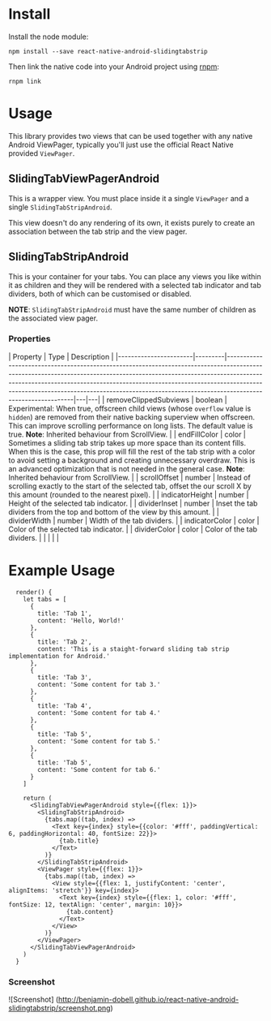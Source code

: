 # Install

Install the node module:

    npm install --save react-native-android-slidingtabstrip

Then link the native code into your Android project using [rnpm](https://github.com/rnpm/rnpm):

    rnpm link

# Usage

This library provides two views that can be used together with any native Android ViewPager, typically you'll just use the official React Native provided `ViewPager`.

## SlidingTabViewPagerAndroid

This is a wrapper view. You must place inside it a single `ViewPager` and a single `SlidingTabStripAndroid`.

This view doesn't do any rendering of its own, it exists purely to create an association between the tab strip and the view pager.

## SlidingTabStripAndroid

This is your container for your tabs. You can place any views you like within it as children and they will be rendered with a selected tab indicator and tab dividers, both of which can be customised or disabled.

__NOTE__: `SlidingTabStripAndroid` must have the same number of children as the associated view pager.

### Properties

| Property              | Type    | Description                                                                                                                                                                                                                                                                                                                                           |
|-----------------------|---------|-------------------------------------------------------------------------------------------------------------------------------------------------------------------------------------------------------------------------------------------------------------------------------------------------------------------------------------------------------|---|---|
| removeClippedSubviews | boolean | Experimental: When true, offscreen child views (whose `overflow` value is `hidden`) are removed from their native backing superview when offscreen. This can improve scrolling performance on long lists. The default value is true.  __Note__: Inherited behaviour from ScrollView.                                                                  |
| endFillColor          | color   | Sometimes a sliding tab strip takes up more space than its content fills. When this is the case, this prop will fill the rest of the tab strip with a color to avoid setting a background and creating unnecessary overdraw. This is an advanced optimization that is not needed in the general case.  __Note__: Inherited behaviour from ScrollView. |
| scrollOffset          | number  | Instead of scrolling exactly to the start of the selected tab, offset the our scroll X by this amount (rounded to the nearest pixel).                                                                                                                                                                                                                 |
| indicatorHeight       | number  | Height of the selected tab indicator.                                                                                                                                                                                                                                                                                                                 |
| dividerInset          | number  | Inset the tab dividers from the top and bottom of the view by this amount.                                                                                                                                                                                                                                                                            |
| dividerWidth          | number  | Width of the tab dividers.                                                                                                                                                                                                                                                                                                                            |
| indicatorColor        | color   | Color of the selected tab indicator.                                                                                                                                                                                                                                                                                                                  |
| dividerColor          | color   | Color of the tab dividers.                                                                                                                                                                                                                                                                                                                            |
|                       |         |                                                                                                                                                                                                                                                                                                                                                       |

# Example Usage
```
  render() {
    let tabs = [
      {
        title: 'Tab 1',
        content: 'Hello, World!'
      },
      {
        title: 'Tab 2',
        content: 'This is a staight-forward sliding tab strip implementation for Android.'
      },
      {
        title: 'Tab 3',
        content: 'Some content for tab 3.'
      },
      {
        title: 'Tab 4',
        content: 'Some content for tab 4.'
      },
      {
        title: 'Tab 5',
        content: 'Some content for tab 5.'
      },
      {
        title: 'Tab 5',
        content: 'Some content for tab 6.'
      }
    ]

    return (
      <SlidingTabViewPagerAndroid style={{flex: 1}}>
        <SlidingTabStripAndroid>
          {tabs.map((tab, index) =>
            <Text key={index} style={{color: '#fff', paddingVertical: 6, paddingHorizontal: 40, fontSize: 22}}>
              {tab.title}
            </Text>
          )}
        </SlidingTabStripAndroid>
        <ViewPager style={{flex: 1}}>
          {tabs.map((tab, index) =>
            <View style={{flex: 1, justifyContent: 'center', alignItems: 'stretch'}} key={index}>
              <Text key={index} style={{flex: 1, color: '#fff', fontSize: 12, textAlign: 'center', margin: 10}}>
                {tab.content}
              </Text>
            </View>
          )}
        </ViewPager>
      </SlidingTabViewPagerAndroid>
    )
  }
```

### Screenshot

![Screenshot]
(http://benjamin-dobell.github.io/react-native-android-slidingtabstrip/screenshot.png)


